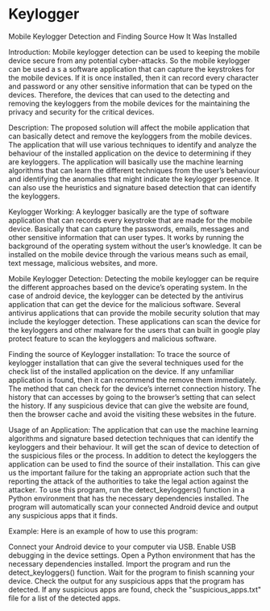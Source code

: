 # Keylogger
Mobile Keylogger Detection and Finding Source How It Was Installed

Introduction:
Mobile keylogger detection can be used to keeping the mobile device secure from any potential cyber-attacks. So the mobile keylogger can be used a s a software application that can capture the keystrokes for the mobile devices. If it is once installed, then it can record every character and password or any other sensitive information that can be typed on the devices. Therefore, the devices that can used to the detecting and removing the keyloggers from the mobile devices for the maintaining the privacy and security for the critical devices. 

Description:
The proposed solution will affect the mobile application that can basically detect and remove the keyloggers from the mobile devices. The application that will use various techniques to identify and analyze the behaviour of the installed application on the device to determining if they are keyloggers. The application will basically use the machine learning algorithms that can learn the different techniques from the user’s behaviour and identifying the anomalies that might indicate the keylogger presence. It can also use the heuristics and signature based detection that can identify the keyloggers. 

Keylogger Working:
A keylogger basically are the type of software application that can records every keystroke that are made for the mobile device. Basically that can capture the passwords, emails, messages and other sensitive information that can user types. It works by running the background of the operating system without the user’s knowledge. It can be installed on the mobile device through the various means such as email, text message, malicious websites, and more.

Mobile Keylogger Detection:
Detecting the mobile keylogger can be require the different approaches based on the device’s operating system. In the case of android device, the keylogger can be detected by the antivirus application that can get the device for the malicious software. Several antivirus applications that can provide the mobile security solution that may include the keylogger detection. These applications can scan the device for the keyloggers and other malware for the users that can built in google play protect feature to scan the keyloggers and malicious software. 

Finding the source of Keylogger installation:
To trace the source of keylogger installation that can give the several techniques used for the check list of the installed application on the device. If any unfamiliar application is found, then it can recommend the remove them immediately. The method that can check for the device’s internet connection history. The history that can accesses by going to the browser’s setting that can select the history. If any suspicious device that can give the website are found, then the browser cache and avoid the visiting these websites in the future. 

Usage of an Application:
The application that can use the machine learning algorithms and signature based detection techniques that can identify the keyloggers and their behaviour. It will get the scan of device to detection of the suspicious files or the process. In addition to detect the keyloggers the application can be used to find the source of their installation. This can give us the important failure for the taking an appropriate action such that the reporting the attack of the authorities to take the legal action against the attacker. 
To use this program, run the detect_keyloggers() function in a Python environment that has the necessary dependencies installed. The program will automatically scan your connected Android device and output any suspicious apps that it finds.

Example:
Here is an example of how to use this program:

Connect your Android device to your computer via USB.
Enable USB debugging in the device settings.
Open a Python environment that has the necessary dependencies installed.
Import the program and run the detect_keyloggers() function.
Wait for the program to finish scanning your device.
Check the output for any suspicious apps that the program has detected.
If any suspicious apps are found, check the "suspicious_apps.txt" file for a list of the detected apps.


